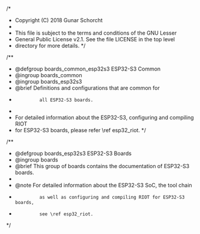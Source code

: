 /*
 * Copyright (C) 2018 Gunar Schorcht
 *
 * This file is subject to the terms and conditions of the GNU Lesser
 * General Public License v2.1. See the file LICENSE in the top level
 * directory for more details.
 */

/**
 * @defgroup    boards_common_esp32s3  ESP32-S3 Common
 * @ingroup     boards_common
 * @ingroup     boards_esp32s3
 * @brief       Definitions and configurations that are common for
 *              all ESP32-S3 boards.
 *
 * For detailed information about the ESP32-S3, configuring and compiling RIOT
 * for ESP32-S3 boards, please refer \ref esp32_riot.
 */

/**
 * @defgroup    boards_esp32s3  ESP32-S3 Boards
 * @ingroup     boards
 * @brief       This group of boards contains the documentation of ESP32-S3 boards.
 *
 * @note        For detailed information about the ESP32-S3 SoC, the tool chain
 *              as well as configuring and compiling RIOT for ESP32-S3 boards,
 *              see \ref esp32_riot.
 */
